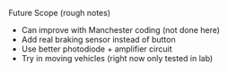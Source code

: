 Future Scope (rough notes)
- Can improve with Manchester coding (not done here)
- Add real braking sensor instead of button
- Use better photodiode + amplifier circuit
- Try in moving vehicles (right now only tested in lab)
